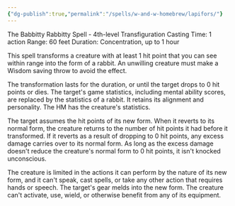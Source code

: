 ```yaml
---
{"dg-publish":true,"permalink":"/spells/w-and-w-homebrew/lapifors/"}
---
```


The Babbitty Rabbitty Spell - 4th-level Transfiguration 
Casting Time: 1 action 
Range: 60 feet 
Duration: Concentration, up to 1 hour 

This spell transforms a creature with at least 1 hit point that you can see within range into the form of a rabbit. An unwilling creature must make a Wisdom saving throw to avoid the effect.

The transformation lasts for the duration, or until the target drops to 0 hit points or dies. The target's game statistics, including mental ability scores, are replaced by the statistics of a rabbit. It retains its alignment and personality. The HM has the creature's statistics. 

The target assumes the hit points of its new form. When it reverts to its normal form, the creature returns to the number of hit points it had before it transformed. If it reverts as a result of dropping to 0 hit points, any excess damage carries over to its normal form. As long as the excess damage doesn't reduce the creature's normal form to 0 hit points, it isn't knocked unconscious. 

The creature is limited in the actions it can perform by the nature of its new form, and it can't speak, cast spells, or take any other action that requires hands or speech. The target's gear melds into the new form. The creature can't activate, use, wield, or otherwise benefit from any of its equipment.